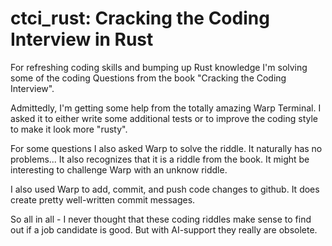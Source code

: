 # ctci_rust: Cracking the Coding Interview in Rust

For refreshing coding skills and bumping up Rust knowledge I'm solving some of the coding Questions from the book "Cracking the Coding Interview".

Admittedly, I'm getting some help from the totally amazing Warp Terminal. I asked it to either write some additional tests or to improve the coding style to make it look more "rusty".

For some questions I also asked Warp to solve the riddle. It naturally has no problems... It also recognizes that it is a riddle from the book. It might be interesting to challenge Warp with an unknow riddle.

I also used Warp to add, commit, and push code changes to github. It does create pretty well-written commit messages.

So all in all - I never thought that these coding riddles make sense to find out if a job candidate is good. But with AI-support they really are obsolete.

